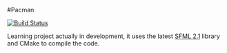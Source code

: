 #Pacman

[![Build Status](https://travis-ci.org/edoren/Pacman.svg?branch=master)](https://travis-ci.org/edoren/Pacman)

Learning project actually in development, it uses the latest [SFML 2.1](https://github.com/LaurentGomila/SFML) library 
and CMake to compile the code.
